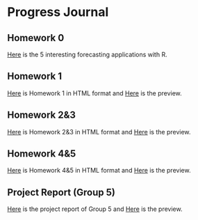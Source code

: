 # Progress Journal
## Homework 0
[Here](https://htmlpreview.github.io/?https://github.com/BU-IE-360/spring20-gunalfiliz/blob/master/folder/Interesting-Forecasting-Applications-with-R.html) is the 5 interesting forecasting applications with R. 

## Homework 1
[Here](https://github.com/BU-IE-360/spring20-gunalfiliz/blob/master/Homework1_IE_360_FilizGunal.html) is Homework 1 in HTML format and [Here](https://htmlpreview.github.io/?https://github.com/BU-IE-360/spring20-gunalfiliz/blob/master/Homework1_IE_360_FilizGunal.html) is the preview.

## Homework 2&3
[Here](https://github.com/BU-IE-360/spring20-gunalfiliz/blob/master/Homework-2-3%20(2).html) is Homework 2&3 in HTML format and [Here](https://htmlpreview.github.io/?https://raw.githubusercontent.com/BU-IE-360/spring20-gunalfiliz/master/Homework-2-3%20(2).html) is the preview.

## Homework 4&5
[Here](https://github.com/BU-IE-360/spring20-gunalfiliz/blob/master/Homework-4%265.html) is Homework 4&5 in HTML format and [Here](https://htmlpreview.github.io/?https://github.com/BU-IE-360/spring20-gunalfiliz/blob/master/Homework-4%265.html) is the preview.

## Project Report (Group 5)
[Here](https://github.com/BU-IE-360/spring20-gunalfiliz/blob/master/IE360_Project_Group5.html) is the project report of Group 5 and [Here](https://htmlpreview.github.io/?https://github.com/BU-IE-360/spring20-gunalfiliz/blob/master/IE360_Project_Group5.html) is the preview.
